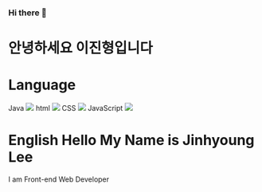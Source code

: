 ### Hi there 👋

# 안녕하세요 이진형입니다

# Language
Java <img src="https://img.shields.io/badge/java-007396?style=for-the-badge&logo=java&logoColor=white">
html <img src="https://img.shields.io/badge/html5-E34F26?style=for-the-badge&logo=html5&logoColor=white">
CSS <img src="https://img.shields.io/badge/css-1572B6?style=for-the-badge&logo=css3&logoColor=white">
JavaScript <img src="https://img.shields.io/badge/javascript-F7DF1E?style=for-the-badge&logo=javascript&logoColor=black">










# English Hello My Name is Jinhyoung Lee
I am Front-end Web Developer 
